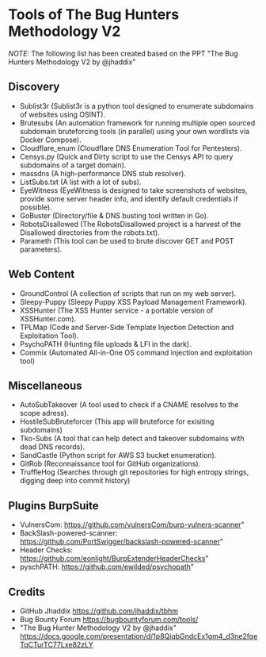 
# Tools of The Bug Hunters Methodology V2
*NOTE:* The following list has been created based on the PPT "The Bug Hunters Methodology V2 by @jhaddix"

## Discovery
* Sublist3r (Sublist3r is a python tool designed to enumerate subdomains of websites using OSINT).
* Brutesubs (An automation framework for running multiple open sourced subdomain bruteforcing tools (in parallel) using your own wordlists via Docker Compose).
* Cloudflare_enum (Cloudflare DNS Enumeration Tool for Pentesters).
* Censys.py (Quick and Dirty script to use the Censys API to query subdomains of a target domain).
* massdns (A high-performance DNS stub resolver).
* ListSubs.txt (A list with a lot of subs).
* EyeWitness (EyeWitness is designed to take screenshots of websites, provide some server header info, and identify default credentials if possible).
* GoBuster (Directory/file & DNS busting tool written in Go).
* RobotsDisallowed (The RobotsDisallowed project is a harvest of the Disallowed directories from the robots.txt).
* Parameth (This tool can be used to brute discover GET and POST parameters).

## Web Content
* GroundControl (A collection of scripts that run on my web server).
* Sleepy-Puppy (Sleepy Puppy XSS Payload Management Framework).
* XSSHunter (The XSS Hunter service - a portable version of XSSHunter.com).
* TPLMap (Code and Server-Side Template Injection Detection and Exploitation Tool).
* PsychoPATH (Hunting file uploads & LFI in the dark).
* Commix (Automated All-in-One OS command injection and exploitation tool)

## Miscellaneous
* AutoSubTakeover (A tool used to check if a CNAME resolves to the scope adress).
* HostileSubBruteforcer (This app will bruteforce for exisiting subdomains)
* Tko-Subs (A tool that can help detect and takeover subdomains with dead DNS records).
* SandCastle (Python script for AWS S3 bucket enumeration).
* GitRob (Reconnaissance tool for GitHub organizations).
* TruffleHog (Searches through git repositories for high entropy strings, digging deep into commit history)

## Plugins BurpSuite
* VulnersCom: https://github.com/vulnersCom/burp-vulners-scanner"
* BackSlash-powered-scanner: https://github.com/PortSwigger/backslash-powered-scanner"
* Header Checks: https://github.com/eonlight/BurpExtenderHeaderChecks"
* pyschPATH: https://github.com/ewilded/psychopath"

## Credits
* GitHub Jhaddix https://github.com/jhaddix/tbhm
* Bug Bounty Forum https://bugbountyforum.com/tools/
* "The Bug Hunter Methodology V2 by @jhaddix" https://docs.google.com/presentation/d/1p8QiqbGndcEx1gm4_d3ne2fqeTqCTurTC77Lxe82zLY
